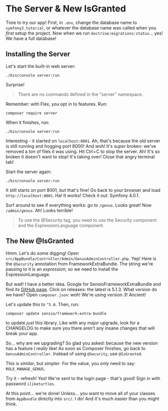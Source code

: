 # The Server & New IsGranted

Time to try our app! First, in `.env`, change the database name to `symfony3_tutorial`,
or whatever the database name was called when you *first* setup the project. Now
when we run `doctrine:migrations:status`... yes! We have a full database!

## Installing the Server

Let's start the built-in web server:

```terminal
./bin/console server:run
```

Surprise!

> There are no commands defined in the "server" namespace.

Remember: with Flex, you opt *in* to features. Run:

```terminal
composer require server
```

When it finishes, run:

```terminal
./bin/console server:run
```

Interesting - it started on `localhost:8001`. Ah, that's because the *old* server
is still running and hogging port 8000! And woh! It's *super* broken: we've removed
a *ton* of files it was using. Hit Ctrl+C to stop the server. Ah! It's so broken
it doesn't want to stop! It's taking over! Close that angry terminal tab!

Start the server again:

```terminal
./bin/console server:run
```

It still starts on port 8001, but that's fine! Go back to your browser and load
`http://localhost:8001`. Ha! It works! Check it out: Symfony 4.0.1.

Surf around to see if everything works: go to `/genus`. Looks great! Now
`/admin/genus`. Ah! Looks terrible!

> To use the @Security tag, you need to use the Security component and the
> ExpressionLanguage component.

## The New @IsGranted

Hmm. Let's do some digging! Open `src/AppBundle/Controller/Admin/GenusAdminController.php`.
Yep! Here is the `@Security` annotation from FrameworkExtraBundle. The string we're
passing to it is an *expression*, so we need to install the ExpressionLanguage.

But wait! I have a better idea. Google for SensioFrameworkExtraBundle and find its
[GitHub page](https://github.com/sensiolabs/SensioFrameworkExtraBundle). Click on
releases: the latest is 5.1.3. What version do we have? Open `composer.json`: woh!
We're using version *3*! Ancient!

Let's update this to `^5.0`. Then, run:

```terminal
composer update sensio/framework-extra-bundle
```

to update *just* this library. Like with any major upgrade, look for a CHANGELOG
to make sure you there aren't any insane changes that will break your app.

So... why are we upgrading? So glad you asked: because the new version has a feature
I *really* like! As soon as Composer finishes, go back to `GenusAdminController`.
Instead of using `@Security`, use `@IsGranted`.

This is *similar*, but *simpler*. For the value, you *only* need to say: `ROLE_MANAGE_GENUS`.

Try it - refresh! Yes! We're sent to the login page - that's good! Sign in with
password `iliketurtles`.

At this point... we're done! Unless... you want to move all of your classes from
`AppBundle` directly into `src/`. I do! And it's much easier than you might think.
